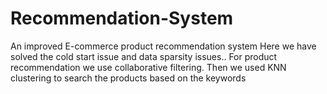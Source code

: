 # Recommendation-System
An improved E-commerce product recommendation system 
Here we have solved the cold start issue and data sparsity issues..
For product recommendation we use collaborative filtering.
Then we used KNN clustering to search the products based on the keywords

